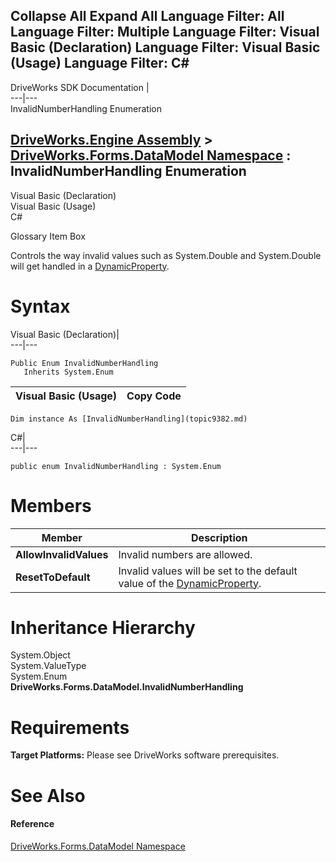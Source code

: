 Collapse All Expand All Language Filter: All  Language Filter: Multiple  Language Filter: Visual Basic (Declaration) Language Filter: Visual Basic (Usage) Language Filter: C#  
---  
DriveWorks SDK Documentation  |   
---|---  
InvalidNumberHandling Enumeration   
  
[DriveWorks.Engine Assembly](topic2156.md) > [DriveWorks.Forms.DataModel Namespace](topic9371.md) : InvalidNumberHandling Enumeration  
---  
  
Visual Basic (Declaration)    
Visual Basic (Usage)    
C# 

Glossary Item Box

Controls the way invalid values such as System.Double and System.Double will get handled in a [DynamicProperty](topic9398.md). 

# Syntax

Visual Basic (Declaration)|   
---|---  
      
    
    Public Enum InvalidNumberHandling 
       Inherits System.Enum  
  
Visual Basic (Usage)| Copy Code  
---|---  
      
    
    Dim instance As [InvalidNumberHandling](topic9382.md)  
  
C#|   
---|---  
      
    
    public enum InvalidNumberHandling : System.Enum   
  
# Members

Member| Description  
---|---  
**AllowInvalidValues**|  Invalid numbers are allowed.  
**ResetToDefault**|  Invalid values will be set to the default value of the [DynamicProperty](topic9398.md).  
  
# Inheritance Hierarchy

System.Object  
System.ValueType  
System.Enum  
**DriveWorks.Forms.DataModel.InvalidNumberHandling**  


# Requirements

**Target Platforms:** Please see DriveWorks software prerequisites.

# See Also

#### Reference

[DriveWorks.Forms.DataModel Namespace](topic9371.md)


